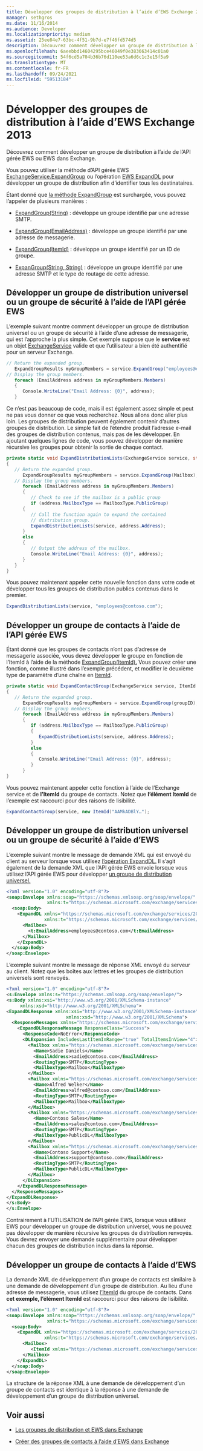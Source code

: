 ```yaml
---
title: Développer des groupes de distribution à l’aide d’EWS Exchange 2013
manager: sethgros
ms.date: 11/16/2014
ms.audience: Developer
ms.localizationpriority: medium
ms.assetid: 25ee84e7-63bc-4f51-9b7d-e7f46fd574d5
description: Découvrez comment développer un groupe de distribution à l’aide de l’API gérée EWS ou EWS dans Exchange.
ms.openlocfilehash: 6aeebbd14604295bce46049f0e383663414c01a0
ms.sourcegitcommit: 54f6cd5a704b36b76d110ee53a6d6c1c3e15f5a9
ms.translationtype: MT
ms.contentlocale: fr-FR
ms.lasthandoff: 09/24/2021
ms.locfileid: "59513184"
---
```

# <a name="expand-distribution-groups-by-using-ews-in-exchange-2013"></a>Développer des groupes de distribution à l’aide d’EWS Exchange 2013

Découvrez comment développer un groupe de distribution à l’aide de l’API gérée EWS ou EWS dans Exchange.
  
Vous pouvez utiliser la méthode d’API gérée EWS [ExchangeService.ExpandGroup](https://msdn.microsoft.com/library/office/microsoft.exchange.webservices.data.exchangeservice.expandgroup%28v=exchg.80%29.aspx) ou l’opération [EWS ExpandDL](https://msdn.microsoft.com/library/1f7837e7-9eff-4e10-9577-c40f7ed6af94%28Office.15%29.aspx) pour développer un groupe de distribution afin d’identifier tous les destinataires. 
  
Étant donné que [la méthode ExpandGroup](https://msdn.microsoft.com/library/office/ee344007%28v=exchg.80%29.aspx) est surchargée, vous pouvez l’appeler de plusieurs manières : 
  
- [ExpandGroup(String)](https://msdn.microsoft.com/library/office/ee343988%28v=exchg.80%29.aspx) : développe un groupe identifié par une adresse SMTP. 
    
- [ExpandGroup(EmailAddress)](https://msdn.microsoft.com/library/office/ee344007%28v=exchg.80%29.aspx) : développe un groupe identifié par une adresse de messagerie. 
    
- [ExpandGroup(ItemId)](https://msdn.microsoft.com/library/office/ee356407%28v=exchg.80%29.aspx) : développe un groupe identifié par un ID de groupe. 
    
- [ExpanGroup(String, String)](https://msdn.microsoft.com/library/office/ee356468%28v=exchg.80%29.aspx) : développe un groupe identifié par une adresse SMTP et le type de routage de cette adresse. 
    
## <a name="expand-a-universal-distribution-group-or-security-group-by-using-ews-managed-api"></a>Développer un groupe de distribution universel ou un groupe de sécurité à l’aide de l’API gérée EWS
<a name="bk_ExpandDGEWSMA"> </a>

L’exemple suivant montre comment développer un groupe de distribution universel ou un groupe de sécurité à l’aide d’une adresse de messagerie, qui est l’approche la plus simple. Cet exemple suppose que le **service** est un objet [ExchangeService](https://msdn.microsoft.com/library/microsoft.exchange.webservices.data.exchangeservice%28v=exchg.80%29.aspx) valide et que l’utilisateur a bien été authentifié pour un serveur Exchange. 
  
```cs
// Return the expanded group.
   ExpandGroupResults myGroupMembers = service.ExpandGroup("employees@contoso.com");
// Display the group members.
   foreach (EmailAddress address in myGroupMembers.Members)
   {
      Console.WriteLine("Email Address: {0}", address);
   }

```

Ce n’est pas beaucoup de code, mais il est également assez simple et peut ne pas vous donner ce que vous recherchez. Nous allons donc aller plus loin. Les groupes de distribution peuvent également contenir d’autres groupes de distribution. Le simple fait de l’étendre produit l’adresse e-mail des groupes de distribution contenus, mais pas de les développer. En ajoutant quelques lignes de code, vous pouvez développer de manière récursive les groupes pour obtenir la sortie de chaque contact.
  
```cs
private static void ExpandDistributionLists(ExchangeService service, string Mailbox)
{
   // Return the expanded group.
      ExpandGroupResults myGroupMembers = service.ExpandGroup(Mailbox);
   // Display the group members.
      foreach (EmailAddress address in myGroupMembers.Members)
      {
         // Check to see if the mailbox is a public group
         if (address.MailboxType == MailboxType.PublicGroup)
      {
         // Call the function again to expand the contained
         // distribution group.
         ExpandDistributionLists(service, address.Address);
      }
      else
      {
         // Output the address of the mailbox.
         Console.WriteLine("Email Address: {0}", address);
      }
   }
}

```

Vous pouvez maintenant appeler cette nouvelle fonction dans votre code et développer tous les groupes de distribution publics contenus dans le premier.
  
```cs
ExpandDistributionLists(service, "employees@contoso.com");

```

## <a name="expand-a-contact-group-by-using-ews-managed-api"></a>Développer un groupe de contacts à l’aide de l’API gérée EWS
<a name="bk_ExpandDGEWSMA"> </a>

Étant donné que les groupes de contacts n’ont pas d’adresse de messagerie associée, vous devez développer le groupe en fonction de l’ItemId à l’aide de la méthode [ExpandGroup(ItemId).](https://msdn.microsoft.com/library/office/ee356407%28v=exchg.80%29.aspx) Vous pouvez créer une fonction, comme illustré dans l’exemple précédent, et modifier le deuxième type de paramètre d’une chaîne en [ItemId](https://msdn.microsoft.com/library/microsoft.exchange.webservices.data.itemid%28v=exchg.80%29.aspx).
  
```cs
private static void ExpandContactGroup(ExchangeService service, ItemId groupID)
{
   // Return the expanded group.
      ExpandGroupResults myGroupMembers = service.ExpandGroup(groupID);
   // Display the group members.
      foreach (EmailAddress address in myGroupMembers.Members)
      {
         if (address.MailboxType == MailboxType.PublicGroup)
         {
            ExpandDistributionLists(service, address.Address);
         }
         else
         {
            Console.WriteLine("Email Address: {0}", address);
         }
      }
}
```

Vous pouvez maintenant appeler cette fonction à l’aide de l’Exchange service et de **l’ItemId** du groupe de contacts. Notez que **l’élément ItemId** de l’exemple est raccourci pour des raisons de lisibilité. 
  
```cs
ExpandContactGroup(service, new ItemId("AAMkADBlY…");

```

## <a name="expand-a-universal-distribution-group-or-security-group-by-using-ews"></a>Développer un groupe de distribution universel ou un groupe de sécurité à l’aide d’EWS
<a name="bk_ExpandDGEWSMA"> </a>

L’exemple suivant montre le message de demande XML qui est envoyé du client au serveur lorsque vous utilisez [l’opération ExpandDL.](https://msdn.microsoft.com/library/1f7837e7-9eff-4e10-9577-c40f7ed6af94%28Office.15%29.aspx) Il s’agit également de la demande XML que l’API gérée EWS envoie lorsque vous utilisez l’API gérée EWS pour développer [un groupe de distribution universel.](#bk_ExpandDGEWSMA) 
  
```XML
<?xml version="1.0" encoding="utf-8"?>
<soap:Envelope xmlns:soap="https://schemas.xmlsoap.org/soap/envelope/"
               xmlns:t="https://schemas.microsoft.com/exchange/services/2006/types">
  <soap:Body>
    <ExpandDL xmlns="https://schemas.microsoft.com/exchange/services/2006/messages"
              xmlns:t="https://schemas.microsoft.com/exchange/services/2006/types">
      <Mailbox>
        <t:EmailAddress>employees@contoso.com</t:EmailAddress>
      </Mailbox>
    </ExpandDL>
  </soap:Body>
</soap:Envelope>
```

L’exemple suivant montre le message de réponse XML envoyé du serveur au client. Notez que les boîtes aux lettres et les groupes de distribution universels sont renvoyés.
  
```XML
<?xml version="1.0" encoding="utf-8"?>
<s:Envelope xmlns:s="https://schemas.xmlsoap.org/soap/envelope/">
<s:Body xmlns:xsi="http://www.w3.org/2001/XMLSchema-instance" 
     xmlns:xsd="http://www.w3.org/2001/XMLSchema">
<ExpandDLResponse xmlns:xsi="http://www.w3.org/2001/XMLSchema-instance" 
                      xmlns:xsd="http://www.w3.org/2001/XMLSchema">
  <ResponseMessages xmlns="https://schemas.microsoft.com/exchange/services/2006/messages">
    <ExpandDLResponseMessage ResponseClass="Success">
      <ResponseCode>NoError</ResponseCode>
      <DLExpansion IncludesLastItemInRange="true" TotalItemsInView="4">
        <Mailbox xmlns="https://schemas.microsoft.com/exchange/services/2006/types">
          <Name>Sadie Daniels</Name>
          <EmailAddress>sadie@contoso.com</EmailAddress>
          <RoutingType>SMTP</RoutingType>
          <MailboxType>Mailbox</MailboxType>
        </Mailbox>
        <Mailbox xmlns="https://schemas.microsoft.com/exchange/services/2006/types">
          <Name>Alfred Welker</Name>
          <EmailAddress>alfred@contoso.com</EmailAddress>
          <RoutingType>SMTP</RoutingType>
          <MailboxType>Mailbox</MailboxType>
        </Mailbox>
        <Mailbox xmlns="https://schemas.microsoft.com/exchange/services/2006/types">
          <Name>Contoso Sales</Name>
          <EmailAddress>sales@contoso.com</EmailAddress>
          <RoutingType>SMTP</RoutingType>
          <MailboxType>PublicDL</MailboxType>
        </Mailbox>
        <Mailbox xmlns="https://schemas.microsoft.com/exchange/services/2006/types">
          <Name>Contoso Support</Name>
          <EmailAddress>support@contoso.com</EmailAddress>
          <RoutingType>SMTP</RoutingType>
          <MailboxType>PublicDL</MailboxType>
        </Mailbox>
      </DLExpansion>
    </ExpandDLResponseMessage>
  </ResponseMessages>
</ExpandDLResponse>
</s:Body>
</s:Envelope>
```

Contrairement à l’UTILISATION de l’API gérée EWS, lorsque vous utilisez EWS pour développer un groupe de distribution universel, vous ne pouvez pas développer de manière récursive les groupes de distribution renvoyés. Vous devrez envoyer une demande supplémentaire pour développer chacun des groupes de distribution inclus dans la réponse.
  
## <a name="expand-a-contact-group-by-using-ews"></a>Développer un groupe de contacts à l’aide d’EWS
<a name="bk_ExpandDGEWSMA"> </a>

La demande XML de développement d’un groupe de contacts est similaire à une demande de développement d’un groupe de distribution. Au lieu d’une adresse de messagerie, vous utilisez [l’ItemId](https://msdn.microsoft.com/library/3350b597-57a0-4961-8f44-8624946719b4%28Office.15%29.aspx) du groupe de contacts. Dans **cet exemple, l’élément ItemId** est raccourci pour des raisons de lisibilité. 
  
```XML
<?xml version="1.0" encoding="utf-8"?>
<soap:Envelope xmlns:soap="https://schemas.xmlsoap.org/soap/envelope/"
               xmlns:t="https://schemas.microsoft.com/exchange/services/2006/types">
  <soap:Body>
    <ExpandDL xmlns="https://schemas.microsoft.com/exchange/services/2006/messages"
              xmlns:t="https://schemas.microsoft.com/exchange/services/2006/types">
      <Mailbox>
         <ItemId xmlns="https://schemas.microsoft.com/exchange/services/2006/types" Id="AAMkADBlY…" />
      </Mailbox>
    </ExpandDL>
  </soap:Body>
</soap:Envelope>
```

La structure de la réponse XML à une demande de développement d’un groupe de contacts est identique à la réponse à une demande de développement d’un groupe de distribution universel.
  
## <a name="see-also"></a>Voir aussi


- [Les groupes de distribution et EWS dans Exchange](distribution-groups-and-ews-in-exchange.md)
    
- [Créer des groupes de contacts à l’aide d’EWS dans Exchange](how-to-create-contact-groups-by-using-ews-in-exchange.md)
    

